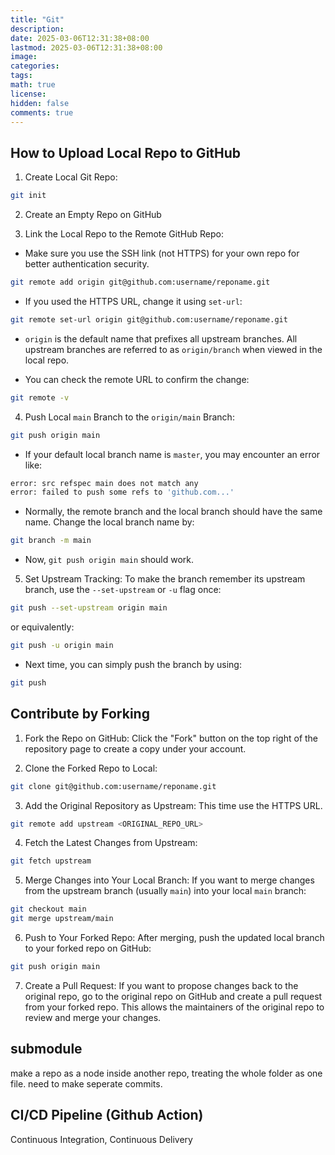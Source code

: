 ```yaml
---
title: "Git"
description: 
date: 2025-03-06T12:31:38+08:00
lastmod: 2025-03-06T12:31:38+08:00
image: 
categories: 
tags: 
math: true
license: 
hidden: false
comments: true
---
```


## How to Upload Local Repo to GitHub

1. Create Local Git Repo:
```bash
git init
```

2. Create an Empty Repo on GitHub

3. Link the Local Repo to the Remote GitHub Repo:
- Make sure you use the SSH link (not HTTPS) for your own repo for better authentication security.
```bash
git remote add origin git@github.com:username/reponame.git
```

- If you used the HTTPS URL, change it using `set-url`:
```bash
git remote set-url origin git@github.com:username/reponame.git
```

- `origin` is the default name that prefixes all upstream branches. All upstream branches are referred to as `origin/branch` when viewed in the local repo.

- You can check the remote URL to confirm the change:
```bash
git remote -v
```

4. Push Local `main` Branch to the `origin/main` Branch:
```bash
git push origin main
```

- If your default local branch name is `master`, you may encounter an error like:
```bash
error: src refspec main does not match any
error: failed to push some refs to 'github.com...'
```

- Normally, the remote branch and the local branch should have the same name. Change the local branch name by:
```bash
git branch -m main
```

- Now, `git push origin main` should work.

5. Set Upstream Tracking: To make the branch remember its upstream branch, use the `--set-upstream` or `-u` flag once:
```bash
git push --set-upstream origin main
```
or equivalently:
```bash
git push -u origin main
```

- Next time, you can simply push the branch by using:
```bash
git push
```



## Contribute by Forking

1. Fork the Repo on GitHub: Click the "Fork" button on the top right of the repository page to create a copy under your account.

2. Clone the Forked Repo to Local:
```bash
git clone git@github.com:username/reponame.git
```

3. Add the Original Repository as Upstream: This time use the HTTPS URL.
```bash
git remote add upstream <ORIGINAL_REPO_URL>
```

4. Fetch the Latest Changes from Upstream:
```bash
git fetch upstream
```

5. Merge Changes into Your Local Branch: If you want to merge changes from the upstream branch (usually `main`) into your local `main` branch:
```bash
git checkout main
git merge upstream/main
```

6. Push to Your Forked Repo: After merging, push the updated local branch to your forked repo on GitHub:
```bash
git push origin main
```

7. Create a Pull Request: If you want to propose changes back to the original repo, go to the original repo on GitHub and create a pull request from your forked repo. This allows the maintainers of the original repo to review and merge your changes.

## submodule
make a repo as a node inside another repo, treating the whole folder as one file.
need to make seperate commits.

## CI/CD Pipeline (Github Action)
Continuous Integration, Continuous Delivery
